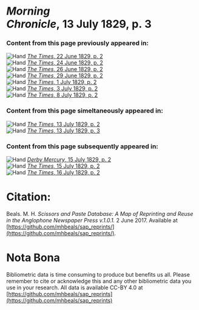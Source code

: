 # *Morning Chronicle*, 13 July 1829, p. 3  
  
### Content from this page previously appeared in:  
![Hand](http://scissorsandpaste.net/wp-content/uploads/2017/06/smallhandpointer.png) [*The Times*, 22 June 1829, p. 2](https://mhbeals.github.io/sap_html/The-Times/The-Times-22-June-1829-p-2)  
![Hand](http://scissorsandpaste.net/wp-content/uploads/2017/06/smallhandpointer.png) [*The Times*, 24 June 1829, p. 2](https://mhbeals.github.io/sap_html/The-Times/The-Times-24-June-1829-p-2)  
![Hand](http://scissorsandpaste.net/wp-content/uploads/2017/06/smallhandpointer.png) [*The Times*, 26 June 1829, p. 2](https://mhbeals.github.io/sap_html/The-Times/The-Times-26-June-1829-p-2)  
![Hand](http://scissorsandpaste.net/wp-content/uploads/2017/06/smallhandpointer.png) [*The Times*, 29 June 1829, p. 2](https://mhbeals.github.io/sap_html/The-Times/The-Times-29-June-1829-p-2)  
![Hand](http://scissorsandpaste.net/wp-content/uploads/2017/06/smallhandpointer.png) [*The Times*, 1 July 1829, p. 2](https://mhbeals.github.io/sap_html/The-Times/The-Times-1-July-1829-p-2)  
![Hand](http://scissorsandpaste.net/wp-content/uploads/2017/06/smallhandpointer.png) [*The Times*, 3 July 1829, p. 2](https://mhbeals.github.io/sap_html/The-Times/The-Times-3-July-1829-p-2)  
![Hand](http://scissorsandpaste.net/wp-content/uploads/2017/06/smallhandpointer.png) [*The Times*, 8 July 1829, p. 2](https://mhbeals.github.io/sap_html/The-Times/The-Times-8-July-1829-p-2)  
  
### Content from this page simeltaneously appeared in:  
![Hand](http://scissorsandpaste.net/wp-content/uploads/2017/06/smallhandpointer.png) [*The Times*, 13 July 1829, p. 2](https://mhbeals.github.io/sap_html/The-Times/The-Times-13-July-1829-p-2)  
![Hand](http://scissorsandpaste.net/wp-content/uploads/2017/06/smallhandpointer.png) [*The Times*, 13 July 1829, p. 3](https://mhbeals.github.io/sap_html/The-Times/The-Times-13-July-1829-p-3)  
  
### Content from this page subsequently appeared in:  
![Hand](http://scissorsandpaste.net/wp-content/uploads/2017/06/smallhandpointer.png) [*Derby Mercury*, 15 July 1829, p. 2](https://mhbeals.github.io/sap_html/Derby-Mercury/Derby-Mercury-15-July-1829-p-2)  
![Hand](http://scissorsandpaste.net/wp-content/uploads/2017/06/smallhandpointer.png) [*The Times*, 15 July 1829, p. 2](https://mhbeals.github.io/sap_html/The-Times/The-Times-15-July-1829-p-2)  
![Hand](http://scissorsandpaste.net/wp-content/uploads/2017/06/smallhandpointer.png) [*The Times*, 16 July 1829, p. 2](https://mhbeals.github.io/sap_html/The-Times/The-Times-16-July-1829-p-2)  


# Citation: 

Beals. M. H. *Scissors and Paste Database: A Map of Reprinting and Reuse in the Anglophone Newspaper Press v.1.0.1.* 2 June 2017. Available at [https://github.com/mhbeals/sap_reprints/](https://github.com/mhbeals/sap_reprints/). 

# Nota Bona

Bibliometric data is time consuming to produce but benefits us all. Please remember to cite or acknowledge this and any other bibliometric data you use in your research. All data is available CC-BY 4.0 at [https://github.com/mhbeals/sap_reprints](https://github.com/mhbeals/sap_reprints)